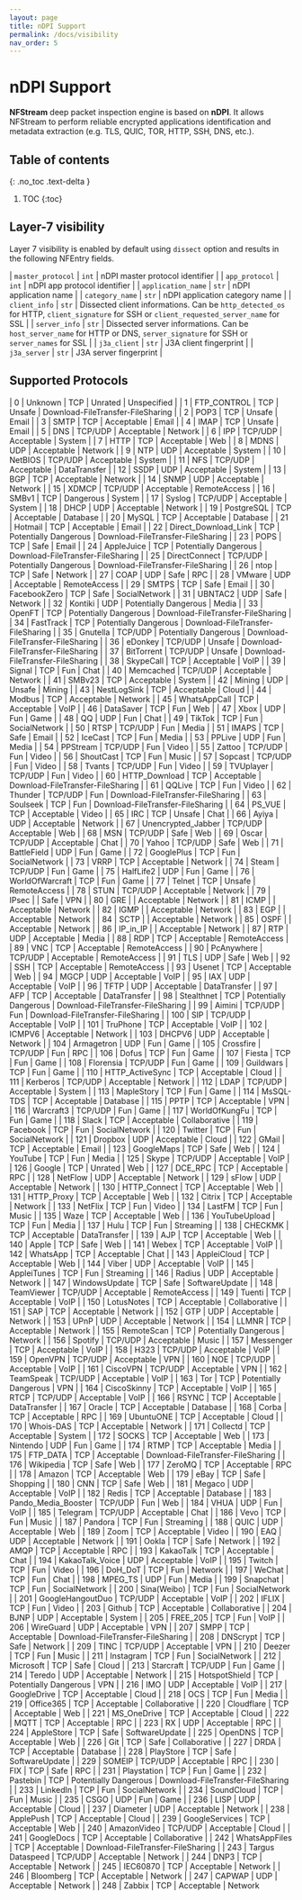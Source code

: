 ```yaml
---
layout: page
title: nDPI Support
permalink: /docs/visibility
nav_order: 5
---
```


# nDPI Support

**NFStream** deep packet inspection engine is based on **nDPI**. It allows NFStream to 
perform reliable encrypted applications identification and metadata extraction 
(e.g. TLS, QUIC, TOR, HTTP, SSH, DNS, etc.).

## Table of contents
{: .no_toc .text-delta }

1. TOC
{:toc}

## Layer-7 visibility

Layer 7 visibility is enabled by default using `dissect` option and results in the following NFEntry fields.

| `master_protocol` | `int`  | nDPI master protocol identifier |
| `app_protocol` | `int`  | nDPI app protocol identifier |
| `application_name` | `str`  | nDPI application name |
| `category_name` | `str`  | nDPI application category name |
| `client_info` | `str`  | Dissected client informations. Can be `http_detected_os` for HTTP, `client_signature` for SSH or `client_requested_server_name` for SSL |
| `server_info` | `str`  | Dissected server informations. Can be `host_server_name` for HTTP or DNS, `server_signature` for SSH or `server_names` for SSL |
| `j3a_client` | `str`  | J3A client fingerprint |
| `j3a_server` | `str`  | J3A server fingerprint |


## Supported Protocols

 | 0 | Unknown | TCP | Unrated | Unspecified | 
 | 1 | FTP_CONTROL | TCP | Unsafe | Download-FileTransfer-FileSharing | 
 | 2 | POP3 | TCP | Unsafe | Email | 
 | 3 | SMTP | TCP | Acceptable | Email | 
 | 4 | IMAP | TCP | Unsafe | Email | 
 | 5 | DNS | TCP/UDP | Acceptable | Network | 
 | 6 | IPP | TCP/UDP | Acceptable | System | 
 | 7 | HTTP | TCP | Acceptable | Web | 
 | 8 | MDNS | UDP | Acceptable | Network | 
 | 9 | NTP | UDP | Acceptable | System | 
 | 10 | NetBIOS | TCP/UDP | Acceptable | System | 
 | 11 | NFS | TCP/UDP | Acceptable | DataTransfer | 
 | 12 | SSDP | UDP | Acceptable | System | 
 | 13 | BGP | TCP | Acceptable | Network | 
 | 14 | SNMP | UDP | Acceptable | Network | 
 | 15 | XDMCP | TCP/UDP | Acceptable | RemoteAccess | 
 | 16 | SMBv1 | TCP | Dangerous | System | 
 | 17 | Syslog | TCP/UDP | Acceptable | System | 
 | 18 | DHCP | UDP | Acceptable | Network | 
 | 19 | PostgreSQL | TCP | Acceptable | Database | 
 | 20 | MySQL | TCP | Acceptable | Database | 
 | 21 | Hotmail | TCP | Acceptable | Email | 
 | 22 | Direct_Download_Link | TCP | Potentially Dangerous | Download-FileTransfer-FileSharing | 
 | 23 | POPS | TCP | Safe | Email | 
 | 24 | AppleJuice | TCP | Potentially Dangerous | Download-FileTransfer-FileSharing | 
 | 25 | DirectConnect | TCP/UDP | Potentially Dangerous | Download-FileTransfer-FileSharing | 
 | 26 | ntop | TCP | Safe | Network | 
 | 27 | COAP | UDP | Safe | RPC | 
 | 28 | VMware | UDP | Acceptable | RemoteAccess | 
 | 29 | SMTPS | TCP | Safe | Email | 
 | 30 | FacebookZero | TCP | Safe | SocialNetwork | 
 | 31 | UBNTAC2 | UDP | Safe | Network | 
 | 32 | Kontiki | UDP | Potentially Dangerous | Media | 
 | 33 | OpenFT | TCP | Potentially Dangerous | Download-FileTransfer-FileSharing | 
 | 34 | FastTrack | TCP | Potentially Dangerous | Download-FileTransfer-FileSharing | 
 | 35 | Gnutella | TCP/UDP | Potentially Dangerous | Download-FileTransfer-FileSharing | 
 | 36 | eDonkey | TCP/UDP | Unsafe | Download-FileTransfer-FileSharing | 
 | 37 | BitTorrent | TCP/UDP | Unsafe | Download-FileTransfer-FileSharing | 
 | 38 | SkypeCall | TCP | Acceptable | VoIP | 
 | 39 | Signal | TCP | Fun | Chat | 
 | 40 | Memcached | TCP/UDP | Acceptable | Network | 
 | 41 | SMBv23 | TCP | Acceptable | System | 
 | 42 | Mining | UDP | Unsafe | Mining | 
 | 43 | NestLogSink | TCP | Acceptable | Cloud | 
 | 44 | Modbus | TCP | Acceptable | Network | 
 | 45 | WhatsAppCall | TCP | Acceptable | VoIP | 
 | 46 | DataSaver | TCP | Fun | Web | 
 | 47 | Xbox | UDP | Fun | Game | 
 | 48 | QQ | UDP | Fun | Chat | 
 | 49 | TikTok | TCP | Fun | SocialNetwork | 
 | 50 | RTSP | TCP/UDP | Fun | Media | 
 | 51 | IMAPS | TCP | Safe | Email | 
 | 52 | IceCast | TCP | Fun | Media | 
 | 53 | PPLive | UDP | Fun | Media | 
 | 54 | PPStream | TCP/UDP | Fun | Video | 
 | 55 | Zattoo | TCP/UDP | Fun | Video | 
 | 56 | ShoutCast | TCP | Fun | Music | 
 | 57 | Sopcast | TCP/UDP | Fun | Video | 
 | 58 | Tvants | TCP/UDP | Fun | Video | 
 | 59 | TVUplayer | TCP/UDP | Fun | Video | 
 | 60 | HTTP_Download | TCP | Acceptable | Download-FileTransfer-FileSharing | 
 | 61 | QQLive | TCP | Fun | Video | 
 | 62 | Thunder | TCP/UDP | Fun | Download-FileTransfer-FileSharing | 
 | 63 | Soulseek | TCP | Fun | Download-FileTransfer-FileSharing | 
 | 64 | PS_VUE | TCP | Acceptable | Video | 
 | 65 | IRC | TCP | Unsafe | Chat | 
 | 66 | Ayiya | UDP | Acceptable | Network | 
 | 67 | Unencrypted_Jabber | TCP/UDP | Acceptable | Web | 
 | 68 | MSN | TCP/UDP | Safe | Web | 
 | 69 | Oscar | TCP/UDP | Acceptable | Chat | 
 | 70 | Yahoo | TCP/UDP | Safe | Web | 
 | 71 | BattleField | UDP | Fun | Game | 
 | 72 | GooglePlus | TCP | Fun | SocialNetwork | 
 | 73 | VRRP | TCP | Acceptable | Network | 
 | 74 | Steam | TCP/UDP | Fun | Game | 
 | 75 | HalfLife2 | UDP | Fun | Game | 
 | 76 | WorldOfWarcraft | TCP | Fun | Game | 
 | 77 | Telnet | TCP | Unsafe | RemoteAccess | 
 | 78 | STUN | TCP/UDP | Acceptable | Network | 
 | 79 | IPsec |  | Safe | VPN | 
 | 80 | GRE |  | Acceptable | Network | 
 | 81 | ICMP |  | Acceptable | Network | 
 | 82 | IGMP |  | Acceptable | Network | 
 | 83 | EGP |  | Acceptable | Network | 
 | 84 | SCTP |  | Acceptable | Network | 
 | 85 | OSPF |  | Acceptable | Network | 
 | 86 | IP_in_IP |  | Acceptable | Network | 
 | 87 | RTP | UDP | Acceptable | Media | 
 | 88 | RDP | TCP | Acceptable | RemoteAccess | 
 | 89 | VNC | TCP | Acceptable | RemoteAccess | 
 | 90 | PcAnywhere | TCP/UDP | Acceptable | RemoteAccess | 
 | 91 | TLS | UDP | Safe | Web | 
 | 92 | SSH | TCP | Acceptable | RemoteAccess | 
 | 93 | Usenet | TCP | Acceptable | Web | 
 | 94 | MGCP | UDP | Acceptable | VoIP | 
 | 95 | IAX | UDP | Acceptable | VoIP | 
 | 96 | TFTP | UDP | Acceptable | DataTransfer | 
 | 97 | AFP | TCP | Acceptable | DataTransfer | 
 | 98 | Stealthnet | TCP | Potentially Dangerous | Download-FileTransfer-FileSharing | 
 | 99 | Aimini | TCP/UDP | Fun | Download-FileTransfer-FileSharing | 
 | 100 | SIP | TCP/UDP | Acceptable | VoIP | 
 | 101 | TruPhone | TCP | Acceptable | VoIP | 
 | 102 | ICMPV6 | Acceptable | Network | 
 | 103 | DHCPV6 | UDP | Acceptable | Network | 
 | 104 | Armagetron | UDP | Fun | Game | 
 | 105 | Crossfire | TCP/UDP | Fun | RPC | 
 | 106 | Dofus | TCP | Fun | Game | 
 | 107 | Fiesta | TCP | Fun | Game | 
 | 108 | Florensia | TCP/UDP | Fun | Game | 
 | 109 | Guildwars | TCP | Fun | Game | 
 | 110 | HTTP_ActiveSync | TCP | Acceptable | Cloud | 
 | 111 | Kerberos | TCP/UDP | Acceptable | Network | 
 | 112 | LDAP | TCP/UDP | Acceptable | System | 
 | 113 | MapleStory | TCP | Fun | Game | 
 | 114 | MsSQL-TDS | TCP | Acceptable | Database | 
 | 115 | PPTP | TCP | Acceptable | VPN | 
 | 116 | Warcraft3 | TCP/UDP | Fun | Game | 
 | 117 | WorldOfKungFu | TCP | Fun | Game | 
 | 118 | Slack | TCP | Acceptable | Collaborative | 
 | 119 | Facebook | TCP | Fun | SocialNetwork | 
 | 120 | Twitter | TCP | Fun | SocialNetwork | 
 | 121 | Dropbox | UDP | Acceptable | Cloud | 
 | 122 | GMail | TCP | Acceptable | Email | 
 | 123 | GoogleMaps | TCP | Safe | Web | 
 | 124 | YouTube | TCP | Fun | Media | 
 | 125 | Skype | TCP/UDP | Acceptable | VoIP | 
 | 126 | Google | TCP | Unrated | Web | 
 | 127 | DCE_RPC | TCP | Acceptable | RPC | 
 | 128 | NetFlow | UDP | Acceptable | Network | 
 | 129 | sFlow | UDP | Acceptable | Network | 
 | 130 | HTTP_Connect | TCP | Acceptable | Web | 
 | 131 | HTTP_Proxy | TCP | Acceptable | Web | 
 | 132 | Citrix | TCP | Acceptable | Network | 
 | 133 | NetFlix | TCP | Fun | Video | 
 | 134 | LastFM | TCP | Fun | Music | 
 | 135 | Waze | TCP | Acceptable | Web | 
 | 136 | YouTubeUpload | TCP | Fun | Media | 
 | 137 | Hulu | TCP | Fun | Streaming | 
 | 138 | CHECKMK | TCP | Acceptable | DataTransfer | 
 | 139 | AJP | TCP | Acceptable | Web | 
 | 140 | Apple | TCP | Safe | Web | 
 | 141 | Webex | TCP | Acceptable | VoIP | 
 | 142 | WhatsApp | TCP | Acceptable | Chat | 
 | 143 | AppleiCloud | TCP | Acceptable | Web | 
 | 144 | Viber | UDP | Acceptable | VoIP | 
 | 145 | AppleiTunes | TCP | Fun | Streaming | 
 | 146 | Radius | UDP | Acceptable | Network | 
 | 147 | WindowsUpdate | TCP | Safe | SoftwareUpdate | 
 | 148 | TeamViewer | TCP/UDP | Acceptable | RemoteAccess | 
 | 149 | Tuenti | TCP | Acceptable | VoIP | 
 | 150 | LotusNotes | TCP | Acceptable | Collaborative | 
 | 151 | SAP | TCP | Acceptable | Network | 
 | 152 | GTP | UDP | Acceptable | Network | 
 | 153 | UPnP | UDP | Acceptable | Network | 
 | 154 | LLMNR | TCP | Acceptable | Network | 
 | 155 | RemoteScan | TCP | Potentially Dangerous | Network | 
 | 156 | Spotify | TCP/UDP | Acceptable | Music | 
 | 157 | Messenger | TCP | Acceptable | VoIP | 
 | 158 | H323 | TCP/UDP | Acceptable | VoIP | 
 | 159 | OpenVPN | TCP/UDP | Acceptable | VPN | 
 | 160 | NOE | TCP/UDP | Acceptable | VoIP | 
 | 161 | CiscoVPN | TCP/UDP | Acceptable | VPN | 
 | 162 | TeamSpeak | TCP/UDP | Acceptable | VoIP | 
 | 163 | Tor | TCP | Potentially Dangerous | VPN | 
 | 164 | CiscoSkinny | TCP | Acceptable | VoIP | 
 | 165 | RTCP | TCP/UDP | Acceptable | VoIP | 
 | 166 | RSYNC | TCP | Acceptable | DataTransfer |
 | 167 | Oracle | TCP | Acceptable | Database |
 | 168 | Corba | TCP | Acceptable | RPC |
 | 169 | UbuntuONE | TCP | Acceptable | Cloud |
 | 170 | Whois-DAS | TCP | Acceptable | Network |
 | 171 | Collectd | TCP | Acceptable | System |
 | 172 | SOCKS | TCP | Acceptable | Web |
 | 173 | Nintendo | UDP | Fun | Game |
 | 174 | RTMP | TCP | Acceptable | Media | 
 | 175 | FTP_DATA | TCP | Acceptable | Download-FileTransfer-FileSharing | 
 | 176 | Wikipedia | TCP | Safe | Web | 
 | 177 | ZeroMQ | TCP | Acceptable | RPC | 
 | 178 | Amazon | TCP | Acceptable | Web | 
 | 179 | eBay | TCP | Safe | Shopping | 
 | 180 | CNN | TCP | Safe | Web | 
 | 181 | Megaco | UDP | Acceptable | VoIP | 
 | 182 | Redis | TCP | Acceptable | Database | 
 | 183 | Pando_Media_Booster | TCP/UDP | Fun | Web | 
 | 184 | VHUA | UDP | Fun | VoIP | 
 | 185 | Telegram | TCP/UDP | Acceptable | Chat | 
 | 186 | Vevo | TCP | Fun | Music | 
 | 187 | Pandora | TCP | Fun | Streaming | 
 | 188 | QUIC | UDP | Acceptable | Web | 
 | 189 | Zoom | TCP | Acceptable | Video | 
 | 190 | EAQ | UDP | Acceptable | Network | 
 | 191 | Ookla | TCP | Safe | Network | 
 | 192 | AMQP | TCP | Acceptable | RPC | 
 | 193 | KakaoTalk | TCP | Acceptable | Chat | 
 | 194 | KakaoTalk_Voice | UDP | Acceptable | VoIP | 
 | 195 | Twitch | TCP | Fun | Video | 
 | 196 | DoH_DoT | TCP | Fun | Network | 
 | 197 | WeChat | TCP | Fun | Chat | 
 | 198 | MPEG_TS | UDP | Fun | Media | 
 | 199 | Snapchat | TCP | Fun | SocialNetwork | 
 | 200 | Sina(Weibo) | TCP | Fun | SocialNetwork | 
 | 201 | GoogleHangoutDuo | TCP/UDP | Acceptable | VoIP | 
 | 202 | IFLIX | TCP | Fun | Video | 
 | 203 | Github | TCP | Acceptable | Collaborative | 
 | 204 | BJNP | UDP | Acceptable | System | 
 | 205 | FREE_205 | TCP | Fun | VoIP | 
 | 206 | WireGuard | UDP | Acceptable | VPN | 
 | 207 | SMPP | TCP | Acceptable | Download-FileTransfer-FileSharing | 
 | 208 | DNScrypt | TCP | Safe | Network | 
 | 209 | TINC | TCP/UDP | Acceptable | VPN | 
 | 210 | Deezer | TCP | Fun | Music | 
 | 211 | Instagram | TCP | Fun | SocialNetwork | 
 | 212 | Microsoft | TCP | Safe | Cloud | 
 | 213 | Starcraft | TCP/UDP | Fun | Game | 
 | 214 | Teredo | UDP | Acceptable | Network | 
 | 215 | HotspotShield | TCP | Potentially Dangerous | VPN | 
 | 216 | IMO | UDP | Acceptable | VoIP | 
 | 217 | GoogleDrive | TCP | Acceptable | Cloud | 
 | 218 | OCS | TCP | Fun | Media | 
 | 219 | Office365 | TCP | Acceptable | Collaborative | 
 | 220 | Cloudflare | TCP | Acceptable | Web | 
 | 221 | MS_OneDrive | TCP | Acceptable | Cloud | 
 | 222 | MQTT | TCP | Acceptable | RPC | 
 | 223 | RX | UDP | Acceptable | RPC | 
 | 224 | AppleStore | TCP | Safe | SoftwareUpdate | 
 | 225 | OpenDNS | TCP | Acceptable | Web | 
 | 226 | Git | TCP | Safe | Collaborative | 
 | 227 | DRDA | TCP | Acceptable | Database | 
 | 228 | PlayStore | TCP | Safe | SoftwareUpdate | 
 | 229 | SOMEIP | TCP/UDP | Acceptable | RPC | 
 | 230 | FIX | TCP | Safe | RPC | 
 | 231 | Playstation | TCP | Fun | Game | 
 | 232 | Pastebin | TCP | Potentially Dangerous | Download-FileTransfer-FileSharing | 
 | 233 | LinkedIn | TCP | Fun | SocialNetwork | 
 | 234 | SoundCloud | TCP | Fun | Music | 
 | 235 | CSGO | UDP | Fun | Game | 
 | 236 | LISP | UDP | Acceptable | Cloud | 
 | 237 | Diameter | UDP | Acceptable | Network | 
 | 238 | ApplePush | TCP | Acceptable | Cloud | 
 | 239 | GoogleServices | TCP | Acceptable | Web | 
 | 240 | AmazonVideo | TCP/UDP | Acceptable | Cloud | 
 | 241 | GoogleDocs | TCP | Acceptable | Collaborative | 
 | 242 | WhatsAppFiles | TCP | Acceptable | Download-FileTransfer-FileSharing | 
 | 243 | Targus Dataspeed | TCP/UDP | Acceptable | Network | 
 | 244 | DNP3 | TCP | Acceptable | Network | 
 | 245 | IEC60870 | TCP | Acceptable | Network | 
 | 246 | Bloomberg | TCP | Acceptable | Network | 
 | 247 | CAPWAP | UDP | Acceptable | Network | 
 | 248 | Zabbix | TCP | Acceptable | Network
